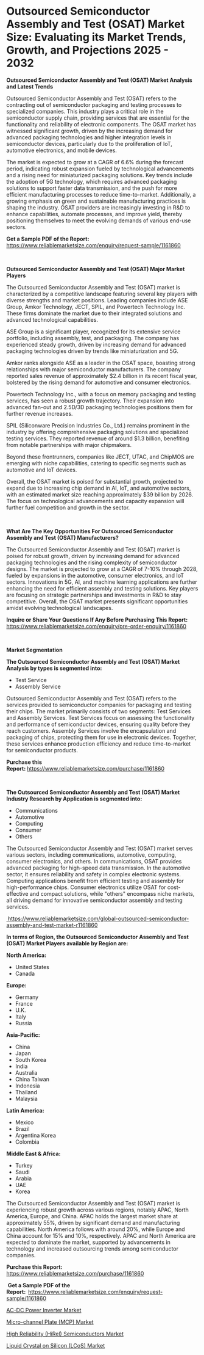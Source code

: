 <p><h1>Outsourced Semiconductor Assembly and Test (OSAT) Market Size: Evaluating its Market Trends, Growth, and Projections 2025 - 2032</h1></p><p><strong>Outsourced Semiconductor Assembly and Test (OSAT) Market Analysis and Latest Trends</strong></p>
<p><p>Outsourced Semiconductor Assembly and Test (OSAT) refers to the contracting out of semiconductor packaging and testing processes to specialized companies. This industry plays a critical role in the semiconductor supply chain, providing services that are essential for the functionality and reliability of electronic components. The OSAT market has witnessed significant growth, driven by the increasing demand for advanced packaging technologies and higher integration levels in semiconductor devices, particularly due to the proliferation of IoT, automotive electronics, and mobile devices.</p><p>The market is expected to grow at a CAGR of 6.6% during the forecast period, indicating robust expansion fueled by technological advancements and a rising need for miniaturized packaging solutions. Key trends include the adoption of 5G technology, which requires advanced packaging solutions to support faster data transmission, and the push for more efficient manufacturing processes to reduce time-to-market. Additionally, a growing emphasis on green and sustainable manufacturing practices is shaping the industry. OSAT providers are increasingly investing in R&D to enhance capabilities, automate processes, and improve yield, thereby positioning themselves to meet the evolving demands of various end-use sectors.</p></p>
<p><strong>Get a Sample PDF of the Report:&nbsp;</strong> <a href="https://www.reliablemarketsize.com/enquiry/request-sample/1161860?utm_campaign=1167&utm_medium=2&utm_source=Github&utm_content=ia&utm_term=06042025&utm_id=outsourced-semiconductor-assembly-and-test-osat">https://www.reliablemarketsize.com/enquiry/request-sample/1161860</a></p>
<p>&nbsp;</p>
<p><strong>Outsourced Semiconductor Assembly and Test (OSAT) Major Market Players</strong></p>
<p><p>The Outsourced Semiconductor Assembly and Test (OSAT) market is characterized by a competitive landscape featuring several key players with diverse strengths and market positions. Leading companies include ASE Group, Amkor Technology, JECT, SPIL, and Powertech Technology Inc. These firms dominate the market due to their integrated solutions and advanced technological capabilities.</p><p>ASE Group is a significant player, recognized for its extensive service portfolio, including assembly, test, and packaging. The company has experienced steady growth, driven by increasing demand for advanced packaging technologies driven by trends like miniaturization and 5G.</p><p>Amkor ranks alongside ASE as a leader in the OSAT space, boasting strong relationships with major semiconductor manufacturers. The company reported sales revenue of approximately $2.4 billion in its recent fiscal year, bolstered by the rising demand for automotive and consumer electronics.</p><p>Powertech Technology Inc., with a focus on memory packaging and testing services, has seen a robust growth trajectory. Their expansion into advanced fan-out and 2.5D/3D packaging technologies positions them for further revenue increases.</p><p>SPIL (Siliconware Precision Industries Co., Ltd.) remains prominent in the industry by offering comprehensive packaging solutions and specialized testing services. They reported revenue of around $1.3 billion, benefiting from notable partnerships with major chipmakers.</p><p>Beyond these frontrunners, companies like JECT, UTAC, and ChipMOS are emerging with niche capabilities, catering to specific segments such as automotive and IoT devices.</p><p>Overall, the OSAT market is poised for substantial growth, projected to expand due to increasing chip demand in AI, IoT, and automotive sectors, with an estimated market size reaching approximately $39 billion by 2026. The focus on technological advancements and capacity expansion will further fuel competition and growth in the sector.</p></p>
<p>&nbsp;</p>
<p><strong>What Are The Key Opportunities For Outsourced Semiconductor Assembly and Test (OSAT) Manufacturers?</strong></p>
<p><p>The Outsourced Semiconductor Assembly and Test (OSAT) market is poised for robust growth, driven by increasing demand for advanced packaging technologies and the rising complexity of semiconductor designs. The market is projected to grow at a CAGR of 7-10% through 2028, fueled by expansions in the automotive, consumer electronics, and IoT sectors. Innovations in 5G, AI, and machine learning applications are further enhancing the need for efficient assembly and testing solutions. Key players are focusing on strategic partnerships and investments in R&D to stay competitive. Overall, the OSAT market presents significant opportunities amidst evolving technological landscapes.</p></p>
<p><strong>Inquire or Share Your Questions If Any Before Purchasing This Report:</strong> <a href="https://www.reliablemarketsize.com/enquiry/pre-order-enquiry/1161860?utm_campaign=1167&utm_medium=2&utm_source=Github&utm_content=ia&utm_term=06042025&utm_id=outsourced-semiconductor-assembly-and-test-osat">https://www.reliablemarketsize.com/enquiry/pre-order-enquiry/1161860</a></p>
<p>&nbsp;</p>
<p><strong>Market Segmentation</strong></p>
<p><strong>The Outsourced Semiconductor Assembly and Test (OSAT) Market Analysis by types is segmented into:</strong></p>
<p><ul><li>Test Service</li><li>Assembly Service</li></ul></p>
<p><p>Outsourced Semiconductor Assembly and Test (OSAT) refers to the services provided to semiconductor companies for packaging and testing their chips. The market primarily consists of two segments: Test Services and Assembly Services. Test Services focus on assessing the functionality and performance of semiconductor devices, ensuring quality before they reach customers. Assembly Services involve the encapsulation and packaging of chips, protecting them for use in electronic devices. Together, these services enhance production efficiency and reduce time-to-market for semiconductor products.</p></p>
<p><strong>Purchase this Report:&nbsp;</strong><a href="https://www.reliablemarketsize.com/purchase/1161860?utm_campaign=1167&utm_medium=2&utm_source=Github&utm_content=ia&utm_term=06042025&utm_id=outsourced-semiconductor-assembly-and-test-osat">https://www.reliablemarketsize.com/purchase/1161860</a></p>
<p>&nbsp;</p>
<p><strong>The Outsourced Semiconductor Assembly and Test (OSAT) Market Industry Research by Application is segmented into:</strong></p>
<p><ul><li>Communications</li><li>Automotive</li><li>Computing</li><li>Consumer</li><li>Others</li></ul></p>
<p><p>The Outsourced Semiconductor Assembly and Test (OSAT) market serves various sectors, including communications, automotive, computing, consumer electronics, and others. In communications, OSAT provides advanced packaging for high-speed data transmission. In the automotive sector, it ensures reliability and safety in complex electronic systems. Computing applications benefit from efficient testing and assembly for high-performance chips. Consumer electronics utilize OSAT for cost-effective and compact solutions, while "others" encompass niche markets, all driving demand for innovative semiconductor assembly and testing services.</p></p>
<p><a href="https://www.reliablemarketsize.com/global-outsourced-semiconductor-assembly-and-test-market-r1161860?utm_campaign=1167&utm_medium=2&utm_source=Github&utm_content=ia&utm_term=06042025&utm_id=outsourced-semiconductor-assembly-and-test-osat">&nbsp;https://www.reliablemarketsize.com/global-outsourced-semiconductor-assembly-and-test-market-r1161860</a></p>
<p><strong>In terms of Region, the Outsourced Semiconductor Assembly and Test (OSAT) Market Players available by Region are:</strong></p>
<p>
    <p> <strong> North America: </strong>
        <ul>
            <li>United States</li>
            <li>Canada</li>
        </ul>
        </p> 
    <p> <strong> Europe: </strong>
        <ul>
            <li>Germany</li>
            <li>France</li>
            <li>U.K.</li>
            <li>Italy</li>
            <li>Russia</li>
        </ul>
        </p> 
    <p> <strong> Asia-Pacific: </strong>
        <ul>
            <li>China</li>
            <li>Japan</li>
            <li>South Korea</li>
            <li>India</li>
            <li>Australia</li>
            <li>China Taiwan</li>
            <li>Indonesia</li>
            <li>Thailand</li>
            <li>Malaysia</li>
        </ul>
        </p> 
    <p> <strong> Latin America: </strong>
        <ul>
            <li>Mexico</li>
            <li>Brazil</li>
            <li>Argentina Korea</li>
            <li>Colombia</li>
        </ul>
        </p> 
    <p> <strong> Middle East & Africa: </strong>
        <ul>
            <li>Turkey</li>
            <li>Saudi</li>
            <li>Arabia</li>
            <li>UAE</li>
            <li>Korea</li>
        </ul>
    </p>
    </p>
<p><p>The Outsourced Semiconductor Assembly and Test (OSAT) market is experiencing robust growth across various regions, notably APAC, North America, Europe, and China. APAC holds the largest market share at approximately 55%, driven by significant demand and manufacturing capabilities. North America follows with around 20%, while Europe and China account for 15% and 10%, respectively. APAC and North America are expected to dominate the market, supported by advancements in technology and increased outsourcing trends among semiconductor companies.</p></p>
<p><strong>Purchase this Report: </strong><a href="https://www.reliablemarketsize.com/purchase/1161860?utm_campaign=1167&utm_medium=2&utm_source=Github&utm_content=ia&utm_term=06042025&utm_id=outsourced-semiconductor-assembly-and-test-osat">https://www.reliablemarketsize.com/purchase/1161860</a></p>
<p>&nbsp;<strong>Get a Sample PDF of the Report:&nbsp;&nbsp;</strong><a href="https://www.reliablemarketsize.com/enquiry/request-sample/1161860?utm_campaign=1167&utm_medium=2&utm_source=Github&utm_content=ia&utm_term=06042025&utm_id=outsourced-semiconductor-assembly-and-test-osat">https://www.reliablemarketsize.com/enquiry/request-sample/1161860</a></p>
<p><strong></strong></p>
<p><p><a href="https://github.com/thatejanet4y/Market-Research-Report-List-1/blob/main/ac-dc-power-inverter-market.md?utm_campaign=1167&utm_medium=2&utm_source=Github&utm_content=ia&utm_term=06042025&utm_id=outsourced-semiconductor-assembly-and-test-osat">AC-DC Power Inverter Market</a></p><p><a href="https://github.com/arocasanzib6/Market-Research-Report-List-1/blob/main/micro-channel-plate-mcp-market.md?utm_campaign=1167&utm_medium=2&utm_source=Github&utm_content=ia&utm_term=06042025&utm_id=outsourced-semiconductor-assembly-and-test-osat">Micro-channel Plate (MCP) Market</a></p><p><a href="https://github.com/langolaskark/Market-Research-Report-List-1/blob/main/high-reliability-hirel-semiconductors-market.md?utm_campaign=1167&utm_medium=2&utm_source=Github&utm_content=ia&utm_term=06042025&utm_id=outsourced-semiconductor-assembly-and-test-osat">High Reliability (HiRel) Semiconductors Market</a></p><p><a href="https://github.com/arneslullapq/Market-Research-Report-List-1/blob/main/liquid-crystal-on-silicon-lcos-market.md?utm_campaign=1167&utm_medium=2&utm_source=Github&utm_content=ia&utm_term=06042025&utm_id=outsourced-semiconductor-assembly-and-test-osat">Liquid Crystal on Silicon (LCoS) Market</a></p></p>